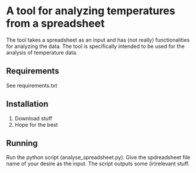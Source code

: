 # A tool for analyzing temperatures from a spreadsheet

The tool takes a spreadsheet as an input and has (not really) functionalities for analyzing the data. The tool is specifically intended to be used for the analysis of temperature data.

## Requirements

See requirements.txt

## Installation

1. Download stuff
2. Hope for the best

## Running

Run the python script (analyse_spreadsheet.py). Give the spdreadsheet file name of your desire as the input. The script outputs some (ir)relevant stuff.
